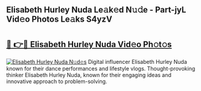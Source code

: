 ## Elisabeth Hurley Nuda Le𝚊k𝚎d N𝚞𝚍e - Part-jyL Vid𝚎o Photos Le𝚊ks S4yzV

# <h2><a href="http://fbe8cl.evod.top/?m=Elisabeth+Hurley+Nuda">🔗 👉🔴 Elisabeth Hurley Nuda Vid𝚎o Ph𝚘t𝚘s</a></h2>

[![Elisabeth Hurley Nuda N𝚞d𝚎s](https://i.imgur.com/8V9OHl7.gif)](http://fbe8cl.evod.top/?m=Elisabeth+Hurley+Nuda)
Digital influencer Elisabeth Hurley Nuda known for their dance performances and lifestyle vlogs. Thought-provoking thinker Elisabeth Hurley Nuda, known for their engaging ideas and innovative approach to problem-solving. 
